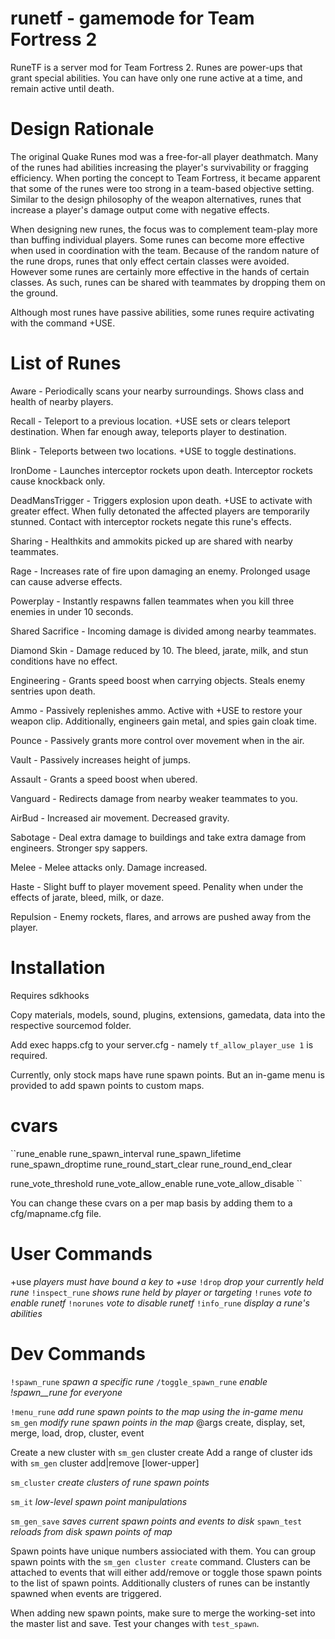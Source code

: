 runetf - gamemode for Team Fortress 2
=================

RuneTF is a server mod for Team Fortress 2. Runes are power-ups that grant special abilities. You can have only one rune active at a time, and remain active until death.


Design Rationale
======
The original Quake Runes mod was a free-for-all player deathmatch. Many of the runes had abilities increasing the player's survivability or fragging efficiency. When porting the concept to Team Fortress, it became apparent that some of the runes were too strong in a team-based objective setting. Similar to the design philosophy of the weapon alternatives, runes that increase a player's damage output come with negative effects.

When designing new runes, the focus was to complement team-play more than buffing individual players. Some runes can become more effective when used in coordination with the team. Because of the random nature of the rune drops, runes that only effect certain classes were avoided. However some runes are certainly more effective in the hands of certain classes. As such, runes can be shared with teammates by dropping them on the ground.

Although most runes have passive abilities, some runes require activating with the command +USE.


List of Runes
=======

Aware - Periodically scans your nearby surroundings. Shows class and health of nearby players.

Recall - Teleport to a previous location. +USE sets or clears teleport destination. When far enough away, teleports player to destination.

Blink - Teleports between two locations. +USE to toggle destinations.

IronDome - Launches interceptor rockets upon death. Interceptor rockets cause knockback only.

DeadMansTrigger - Triggers explosion upon death. +USE to activate with greater effect. When fully detonated the affected players are temporarily stunned. Contact with interceptor rockets negate this rune's effects.

Sharing - Healthkits and ammokits picked up are shared with nearby teammates.

Rage - Increases rate of fire upon damaging an enemy. Prolonged usage can cause adverse effects.

Powerplay - Instantly respawns fallen teammates when you kill three enemies in under 10 seconds.

Shared Sacrifice - Incoming damage is divided among nearby teammates.

Diamond Skin - Damage reduced by 10. The bleed, jarate, milk, and stun conditions have no effect.

Engineering - Grants speed boost when carrying objects. Steals enemy sentries upon death.

Ammo - Passively replenishes ammo. Active with +USE to restore your weapon clip. Additionally, engineers gain metal, and spies gain cloak time.

Pounce - Passively grants more control over movement when in the air.

Vault - Passively increases height of jumps.

Assault - Grants a speed boost when ubered.

Vanguard - Redirects damage from nearby weaker teammates to you.

AirBud - Increased air movement. Decreased gravity.

Sabotage - Deal extra damage to buildings and take extra damage from engineers. Stronger spy sappers.

Melee - Melee attacks only. Damage increased.

Haste - Slight buff to player movement speed. Penality when under the effects of jarate, bleed, milk, or daze.

Repulsion - Enemy rockets, flares, and arrows are pushed away from the player.



Installation
=====
Requires sdkhooks

Copy materials, models, sound, plugins, extensions, gamedata, data into the respective sourcemod folder.

Add exec happs.cfg to your server.cfg - namely `tf_allow_player_use 1` is required.


Currently, only stock maps have rune spawn points.  But an in-game menu is provided to add spawn points to custom maps.


cvars
===

``rune_enable
rune_spawn_interval
rune_spawn_lifetime
rune_spawn_droptime
rune_round_start_clear
rune_round_end_clear

rune_vote_threshold
rune_vote_allow_enable
rune_vote_allow_disable
``

You can change these cvars on a per map basis by adding them to a cfg/mapname.cfg file.


User Commands
===
+use _players must have bound a key to +use_
``!drop`` _drop your currently held rune_
``!inspect_rune`` _shows rune held by player or targeting_
``!runes`` _vote to enable runetf_
``!norunes`` _vote to disable runetf_
``!info_rune`` _display a rune's abilities_


Dev Commands
===

``!spawn_rune`` _spawn a specific rune_
``/toggle_spawn_rune`` _enable !spawn__rune for everyone_

``!menu_rune`` _add rune spawn points to the map using the in-game menu_
``sm_gen``  _modify rune spawn points in the map_
@args create, display, set, merge, load, drop, cluster, event

Create a new cluster with `sm_gen` cluster create <clustername>
Add a range of cluster ids with `sm_gen` cluster add|remove <clustername> [lower-upper]

``sm_cluster`` _create clusters of rune spawn points_

``sm_it`` _low-level spawn point manipulations_

``sm_gen_save`` _saves current spawn points and events to disk_
``spawn_test`` _reloads from disk spawn points of map_

Spawn points have unique numbers assiociated with them.  You can group spawn points with the `sm_gen cluster create` command.  Clusters can be attached to events that will either add/remove or toggle those spawn points to the list of spawn points.  Additionally clusters of runes can be instantly spawned when events are triggered.

When adding new spawn points, make sure to merge the working-set into the master list and save.  Test your changes with `test_spawn`.

